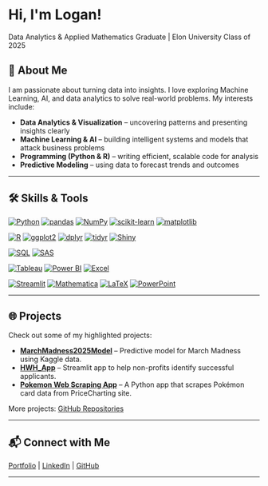 <!--
**Logan142414/Logan142414** is a ✨ _special_ ✨ repository because its `README.md` (this file) appears on your GitHub profile.

Here are some ideas to get you started:

- 🔭 I’m currently working on ...
- 🌱 I’m currently learning ...
- 👯 I’m looking to collaborate on ...
- 🤔 I’m looking for help with ...
- 💬 Ask me about ...
- 📫 How to reach me: ...
- 😄 Pronouns: ...
- ⚡ Fun fact: ...

-->


# Hi, I'm Logan!
Data Analytics & Applied Mathematics Graduate | Elon University Class of 2025

## 🚀 About Me
I am passionate about turning data into insights. I love exploring Machine Learning, AI, and data analytics to solve real-world problems. My interests include:

- **Data Analytics & Visualization** – uncovering patterns and presenting insights clearly  
- **Machine Learning & AI** – building intelligent systems and models that attack business problems 
- **Programming (Python & R)** – writing efficient, scalable code for analysis  
- **Predictive Modeling** – using data to forecast trends and outcomes
_________________________________________________________________________________________________________________________________________________________________

## 🛠️ Skills & Tools

[![Python](https://img.shields.io/badge/Python-3776AB?style=flat&logo=python&logoColor=white)](https://www.python.org/) 
[![pandas](https://img.shields.io/badge/pandas-150458?style=flat&logo=pandas&logoColor=white)](https://pandas.pydata.org/) 
[![NumPy](https://img.shields.io/badge/NumPy-013243?style=flat&logo=numpy&logoColor=white)](https://numpy.org/) 
[![scikit-learn](https://img.shields.io/badge/scikit--learn-F7931E?style=flat&logo=scikit-learn&logoColor=white)](https://scikit-learn.org/) 
[![matplotlib](https://img.shields.io/badge/matplotlib-11557C?style=flat&logo=matplotlib&logoColor=white)](https://matplotlib.org/) 

[![R](https://img.shields.io/badge/R-276DC3?style=flat&logo=r&logoColor=white)](https://www.r-project.org/) 
[![ggplot2](https://img.shields.io/badge/ggplot2-000000?style=flat&logo=ggplot2&logoColor=white)](https://ggplot2.tidyverse.org/) 
[![dplyr](https://img.shields.io/badge/dplyr-1f77b4?style=flat&logo=R&logoColor=white)](https://dplyr.tidyverse.org/) 
[![tidyr](https://img.shields.io/badge/tidyr-FF6F61?style=flat&logo=R&logoColor=white)](https://tidyr.tidyverse.org/) 
[![Shiny](https://img.shields.io/badge/Shiny-9B59B6?style=flat&logo=r&logoColor=white)](https://shiny.rstudio.com/) 

[![SQL](https://img.shields.io/badge/SQL-00758F?style=flat&logo=sql&logoColor=white)](https://www.w3schools.com/sql/) 
[![SAS](https://img.shields.io/badge/SAS-276DC3?style=flat&logo=sas&logoColor=white)](https://www.sas.com/en_us/home.html) 

[![Tableau](https://img.shields.io/badge/Tableau-E97627?style=flat&logo=tableau&logoColor=white)](https://www.tableau.com/) 
[![Power BI](https://img.shields.io/badge/Power%20BI-F2C80F?style=flat&logo=power-bi&logoColor=black)](https://powerbi.microsoft.com/) 
[![Excel](https://img.shields.io/badge/Excel-217346?style=flat&logo=microsoft-excel&logoColor=white)](https://www.microsoft.com/en-us/microsoft-365/excel) 

[![Streamlit](https://img.shields.io/badge/Streamlit-FF4B4B?style=flat&logo=streamlit&logoColor=white)](https://streamlit.io/) 
[![Mathematica](https://img.shields.io/badge/Mathematica-FF6F00?style=flat&logo=wolfram-mathematica&logoColor=white)](https://www.wolfram.com/mathematica/) 
[![LaTeX](https://img.shields.io/badge/LaTeX-008080?style=flat&logo=latex&logoColor=white)](https://www.latex-project.org/) 
[![PowerPoint](https://img.shields.io/badge/PowerPoint-D24726?style=flat&logo=microsoft-powerpoint&logoColor=white)](https://www.microsoft.com/en-us/microsoft-365/powerpoint)
_________________________________________________________________________________________________________________________________________________________________

## 🌐 Projects
Check out some of my highlighted projects:
- [**MarchMadness2025Model**](https://github.com/Logan142414/MarchMadness2025Model) – Predictive model for March Madness using Kaggle data.
- [**HWH_App**](https://github.com/Logan142414/HWH_App) – Streamlit app to help non-profits identify successful applicants.
- [**Pokemon Web Scraping App**](https://github.com/Logan142414/PokemonCardsApp) – A Python app that scrapes Pokémon card data from PriceCharting site.

More projects: [GitHub Repositories](https://github.com/Logan142414?tab=repositories)
_________________________________________________________________________________________________________________________________________________________________

## 📬 Connect with Me
[Portfolio](https://loganlaszewski14.myportfolio.com) | [LinkedIn](https://www.linkedin.com/in/logan-laszewski) | [GitHub](https://github.com/Logan142414)

---

